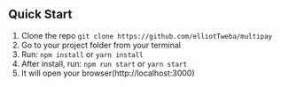 
## Quick Start

1.  Clone the repo `git clone https://github.com/elliotTweba/multipay`
2.  Go to your project folder from your terminal
3.  Run: `npm install` or `yarn install`
4.  After install, run: `npm run start` or `yarn start`
5.  It will open your browser(http://localhost:3000)

